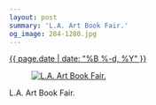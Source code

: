 ```yaml
---
layout: post
summary: 'L.A. Art Book Fair.'
og_image: 284-1280.jpg
---
```


<div class="post">
 <time>
  <a href="/284">
   {{ page.date | date: "%B %-d, %Y" }}
  </a>
 </time>
 <a href="/284">
  <figure data-taken="2/9/2014">
   <img alt="L.A. Art Book Fair." sizes="(min-width: 700px) 50vw, calc(100vw - 2rem)" src="{{ site.assets_url }}/284-640.jpg" srcset="{{ site.assets_url }}/284-1280.jpg 1280w, {{ site.assets_url }}/284-960.jpg 960w, {{ site.assets_url }}/284-640.jpg 640w, {{ site.assets_url }}/284-320.jpg 320w"/>
  </figure>
 </a>
 <span>
  L.A. Art Book Fair.
 </span>
</div>

